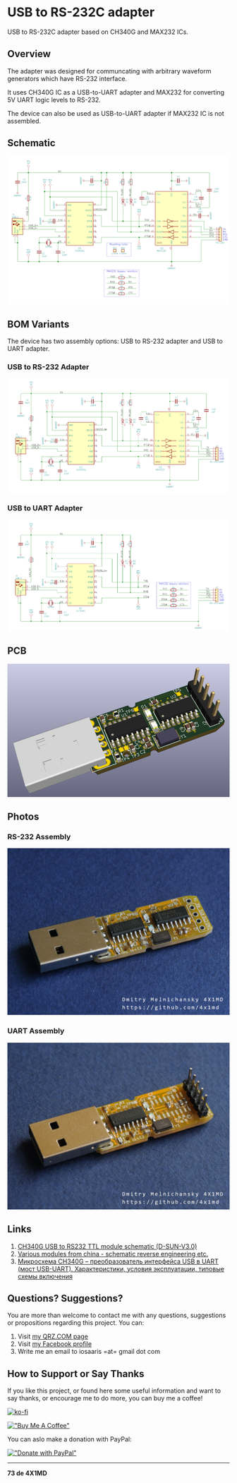 # USB to RS-232C adapter
USB to RS-232C adapter based on CH340G and MAX232 ICs.

## Overview

The adapter was designed for communcating with arbitrary waveform generators which have RS-232 interface.

It uses CH340G IC as a USB-to-UART adapter and MAX232 for converting 5V UART logic levels to RS-232.

The device can also be used as USB-to-UART adapter if MAX232 IC is not assembled. 

## Schematic

![Schematic](https://raw.githubusercontent.com/4x1md/usb_rs232c/master/images/schematic.png)

## BOM Variants

The device has two assembly options: USB to RS-232 adapter and USB to UART adapter.

### USB to RS-232 Adapter

![Photo RS-232](https://raw.githubusercontent.com/4x1md/usb_rs232c/master/images/assembly_rs232.png)

### USB to UART Adapter

![Photo UART](https://raw.githubusercontent.com/4x1md/usb_rs232c/master/images/assembly_uart.png)

## PCB

![3D model](https://raw.githubusercontent.com/4x1md/usb_rs232c/master/images/pcb_3d.png)

## Photos

### RS-232 Assembly

![Photo RS-232](https://raw.githubusercontent.com/4x1md/usb_rs232c/master/images/assembly_rs232.jpg)

### UART Assembly

![Photo UART](https://raw.githubusercontent.com/4x1md/usb_rs232c/master/images/assembly_uart.jpg)

## Links

1. [CH340G USB to RS232 TTL module schematic (D-SUN-V3.0)](http://nicecircuits.com/ch340g-usb-to-rs232-ttl-module-schematic-d-sun-v3-0/)
2. [Various modules from china - schematic reverse engineering etc.](https://github.com/NiceCircuits/modules_from_china)
3. [Микросхема CH340G – преобразователь интерфейса USB в UART (мост USB-UART). Характеристики, условия эксплуатации, типовые схемы включения](http://mypractic.ru/mikrosxema-ch340g-preobrazovatel-interfejsa-usb-v-uart-most-usb-uart-xarakteristiki-usloviya-ekspluatacii-tipovye-sxemy-vklyucheniya.html)

## Questions? Suggestions?
You are more than welcome to contact me with any questions, suggestions or propositions regarding this project. You can:

1. Visit [my QRZ.COM page](https://www.qrz.com/db/4X1MD)
2. Visit [my Facebook profile](https://www.facebook.com/Dima.Meln)
3. Write me an email to iosaaris =at= gmail dot com

## How to Support or Say Thanks

If you like this project, or found here some useful information and want to say thanks, or encourage me to do more, you can buy me a coffee!

[![ko-fi](https://ko-fi.com/img/githubbutton_sm.svg)](https://ko-fi.com/Q5Q4ITR7J)

[!["Buy Me A Coffee"](https://www.buymeacoffee.com/assets/img/custom_images/orange_img.png)](https://www.buymeacoffee.com/4x1md)

You can aslo make a donation with PayPal:

[!["Donate with PayPal"](https://www.paypalobjects.com/en_US/i/btn/btn_donateCC_LG.gif)](https://www.paypal.com/donate/?hosted_button_id=NZZWZFH5ZBCCU)

---

**73 de 4X1MD**

